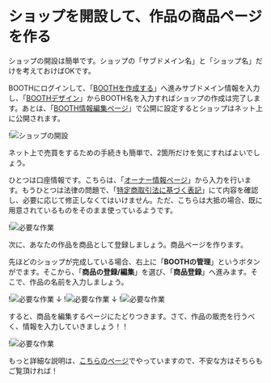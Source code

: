 # ショップを開設して、作品の商品ページを作る

ショップの開設は簡単です。ショップの「サブドメイン名」と「ショップ名」だけを考えておけばOKです。

BOOTHにログインして、「[BOOTHを作成する](https://booth.pm/shop/new)」へ進みサブドメイン情報を入力し、「[BOOTHデザイン](https://manage.booth.pm/design/edit)」からBOOTH名を入力すればショップの作成は完了します。あとは、「[BOOTH情報編集ページ](https://manage.booth.pm/settings)」で公開に設定するとショップはネット上に公開されます。

!![ショップの開設](151110_0001.gif)

ネット上で売買をするための手続きも簡単で、2箇所だけを気にすればよいでしょう。

ひとつは口座情報です。こちらは、「[オーナー情報ページ](https://manage.booth.pm/seller_info/edit)」から入力を行います。もうひとつは法律の問題で、「[特定商取引法に基づく表記](https://manage.booth.pm/terms/edit)」にて内容を確認し、必要に応じて修正しなくてはいけません。ただ、こちらは大抵の場合、既に用意されているものをそのまま使っているようです。

!![必要な作業](151113_0003.jpg)

次に、あなたの作品を商品として登録しましょう。商品ページを作ります。

先ほどのショップが完成している場合、右上に「<strong>BOOTHの管理</strong>」というボタンがでます。そこから、「<strong>商品の登録/編集</strong>」を選び、「<strong>商品登録</strong>」へ進みます。そこで、作品の名前を入力しましょう。

!![必要な作業](151113_0004.jpg)
↓
!![必要な作業](151113_0005.jpg)
↓
!![必要な作業](151113_0006.jpg)

すると、商品を編集するページにたどりつきます。さて、作品の販売を行うべく、情報を入力していきましょう！！

!![必要な作業](151113_0007.jpg)

もっと詳細な説明は、[こちらのページ](minutes_to_start.html)でやっていますので、不安な方はそちらもご覧頂ければ！
